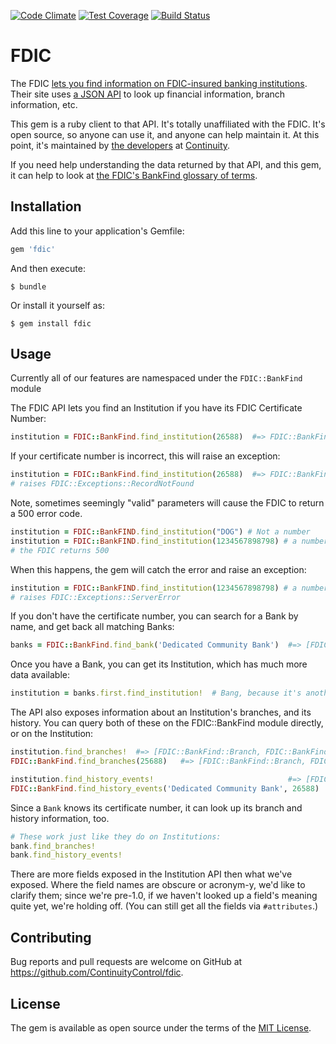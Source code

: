 [![Code Climate](https://codeclimate.com/github/ContinuityControl/fdic/badges/gpa.svg)](https://codeclimate.com/github/ContinuityControl/fdic)
[![Test Coverage](https://codeclimate.com/github/ContinuityControl/fdic/badges/coverage.svg)](https://codeclimate.com/github/ContinuityControl/fdic/coverage)
[![Build Status](https://travis-ci.org/ContinuityControl/fdic.svg?branch=master)](https://travis-ci.org/ContinuityControl/fdic)

# FDIC

The FDIC [lets you find information on FDIC-insured banking
institutions](https://research.fdic.gov/bankfind/index.html). Their site uses
[a JSON
API](http://www.programmableweb.com/news/fdic-bank-data-api-available-official-announcement-pending/2015/02/06)
to look up financial information, branch information, etc.

This gem is a ruby client to that API. It's totally unaffiliated with the FDIC.
It's open source, so anyone can use it, and anyone can help maintain it. At
this point, it's maintained by [the
developers](http://engineering.continuity.net/) at
[Continuity](http://continuity.net).

If you need help understanding the data returned by that API, and this gem, it
can help to look at [the FDIC's BankFind glossary of
terms](https://research.fdic.gov/bankfind/glossary.html).

## Installation

Add this line to your application's Gemfile:

```ruby
gem 'fdic'
```

And then execute:

    $ bundle

Or install it yourself as:

    $ gem install fdic

## Usage

Currently all of our features are namespaced under the `FDIC::BankFind` module

The FDIC API lets you find an Institution if you have its FDIC Certificate Number:

```ruby
institution = FDIC::BankFind.find_institution(26588)  #=> FDIC::BankFind::Institution
```

If your certificate number is incorrect, this will raise an exception:

```ruby
institution = FDIC::BankFind.find_institution(26588)  #=> FDIC::BankFind::Institution
# raises FDIC::Exceptions::RecordNotFound
```

Note, sometimes seemingly "valid" parameters will cause the FDIC to return a 500 error code.
```ruby
institution = FDIC::BankFIND.find_institution("DOG") # Not a number
institution = FDIC::BankFIND.find_institution(1234567898798) # a number with more than 10 digits
# the FDIC returns 500
```

When this happens, the gem will catch the error and raise an exception:
```ruby
institution = FDIC::BankFIND.find_institution(1234567898798) # a number with more than 10 digits
# raises FDIC::Exceptions::ServerError
```

If you don't have the certificate number, you can search for a Bank by name, and get back all matching Banks:

```ruby
banks = FDIC::BankFind.find_bank('Dedicated Community Bank')  #=> [FDIC::BankFind::Bank, FDIC::BankFind::Bank, ...]
```

Once you have a Bank, you can get its Institution, which has much more data available:

```ruby
institution = banks.first.find_institution!  # Bang, because it's another network request
```

The API also exposes information about an Institution's branches, and its history. You can query both of these on the FDIC::BankFind module directly, or on the Institution:

```ruby
institution.find_branches!  #=> [FDIC::BankFind::Branch, FDIC::BankFind::Branch, ...]
FDIC::BankFind.find_branches(25688)   #=> [FDIC::BankFind::Branch, FDIC::BankFind::Branch, ...]

institution.find_history_events!                              #=> [FDIC::BankFind::HistoryEvent, ...]
FDIC::BankFind.find_history_events('Dedicated Community Bank', 26588)   #=> [FDIC::BankFind::HistoryEvent, ...]
```

Since a `Bank` knows its certificate number, it can look up its branch and history information, too.

```ruby
# These work just like they do on Institutions:
bank.find_branches!
bank.find_history_events!
```

There are more fields exposed in the Institution API then what we've exposed. Where the field names are obscure or acronym-y, we'd like to clarify them; since we're pre-1.0, if we haven't looked up a field's meaning quite yet, we're holding off. (You can still get all the fields via `#attributes`.)

## Contributing

Bug reports and pull requests are welcome on GitHub at https://github.com/ContinuityControl/fdic.

## License

The gem is available as open source under the terms of the [MIT License](http://opensource.org/licenses/MIT).
